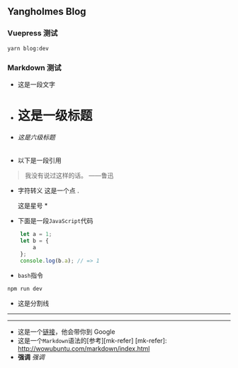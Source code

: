 ## Yangholmes Blog

### Vuepress 测试
`yarn blog:dev`

### Markdown 测试
* 这是一段文字
* # 这是一级标题 #
* ###### 这是六级标题 #
* 以下是一段引用
> 我没有说过这样的话。
——鲁迅
* 字符转义 这是一个点 \.

    这是星号 \*
* 下面是一段`JavaScript`代码
``` js
    let a = 1;
    let b = {
        a
    };
    console.log(b.a); // => 1
```
* `bash`指令
```bash
npm run dev
```
* 这是分割线
********
--------
* 这是一个[链接](https://www.google.com.hk/)，他会带你到 Google
* 这是一个`Markdown`语法的[参考][mk-refer]
[mk-refer]: http://wowubuntu.com/markdown/index.html
* **强调** *强调*
